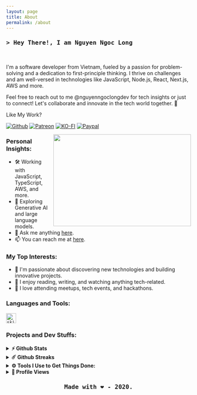 ```yaml
---
layout: page
title: About
permalink: /about
---
```


<!-- Hello Message -->
<h3>
    <samp>
        &gt; Hey There!, I am <b><a style="text-decoration:none" target="_blank" href="https://nguyenngoclongdev.github.io">Nguyen Ngoc Long</a></b>
    </samp>
</h3>
&nbsp;

I'm a software developer from Vietnam, fueled by a passion for problem-solving and a dedication to first-principle thinking. I thrive on challenges and am well-versed in technologies like JavaScript, Node.js, React, Next.js, AWS and more.

Feel free to reach out to me @nguyenngoclongdev for tech insights or just to connect! Let's collaborate and innovate in the tech world together. 🌟

Like My Work?

[![Github](https://img.shields.io/badge/Github-F15689?style=for-the-badge&logo=github&logoColor=white)](https://github.com/sponsors/nguyenngoclongdev)
[![Patreon](https://img.shields.io/badge/Patreon-F96854?style=for-the-badge&logo=patreon&logoColor=white)](https://patreon.com/nguyenngoclong)
[![KO-FI](https://img.shields.io/badge/Ko--fi-F16061?style=for-the-badge&logo=ko-fi&logoColor=white)](https://ko-fi.com/nguyenngoclong)
[![Paypal](https://img.shields.io/badge/PayPal-00457C?style=for-the-badge&logo=paypal&logoColor=white)](https://paypal.me/longnguyenngoc)

<img align="right" height="250" width="375" alt="" src="https://user-images.githubusercontent.com/74038190/212749695-a6817c5a-a794-462b-afca-1b5ce7dd5e63.gif" />


### Personal Insights:

- 🛠 Working with JavaScript, TypeScript, AWS, and more.
- 🚀 Exploring Generative AI and large language models.
- 💬 Ask me anything [here](https://github.com/nguyenngoclongdev/nguyenngoclongdev/issues/).
- 📫 You can reach me at [here](mailto:nguyenngoclong.dev@outlook.com).

### My Top Interests:

- 🚀 I'm passionate about discovering new technologies and building innovative projects.
- 📖 I enjoy reading, writing, and watching anything tech-related.
- 🎉 I love attending meetups, tech events, and hackathons.

### Languages and Tools:

<code><img height="27" src="https://skillicons.dev/icons?i=js,ts,python,java,cs,bash,aws,react,ps,figma,cypress" alt="skills"></code>

### Projects and Dev Stuffs:

<details>
  <summary><b>⚡ Github Stats</b></summary>

  <br />
  <img height="180em" src="https://github-readme-stats.vercel.app/api?username=nguyenngoclongdev&show_icons=true&rank_icon=github&theme=codeSTACKr" />
</details>

<details>
  <summary><b>☄️ Github Streaks</b></summary>

  <br />
  <img height="180em" src="https://nirzak-streak-stats.vercel.app/?user=nguyenngoclongdev&theme=dark&hide_border=true" />
</details>

<details>
  <br />
  <summary><b>⚙️ Tools I Use to Get Things Done:</b></summary>
  	<ul>
  	    <li><b>☁️ OS:</b> MacOS 10.15.7 Catalina</li>
        <li><b>🛠 Development Tools:</b> VSCode, Git, Docker</li>
  	    <li><b>🌐 Browser: </b> Chrome & Safari</li>
	    <li><b>💻 Terminal: </b> ZSH: Oh My Zsh</li>
 	    <li><b>📚 Other Tools:</b> Postman, Termius, Burpsuite, 1 Password...</li>
	</ul>
</details>

<details>
  <summary><b>🎉 Profile Views</b></summary>

  <br />
  <img src="https://visitcount.itsvg.in/api?id=nguyenngoclongdev&label=Profile%20Views&color=6" />
</details>

<!-- Footer -->
<h3 align="center"><samp>Made with ❤️ - 2020.</samp></h3>


